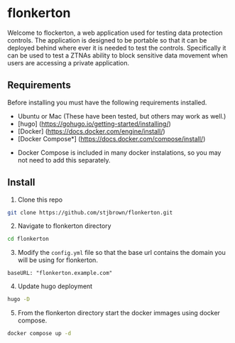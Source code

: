 # flonkerton
Welcome to flockerton, a web application used for testing data protection controls. The application is designed to be portable so that it can be deployed behind where ever it is needed to test the controls. Specifically it can be used to test a ZTNAs ability to block sensitive data movement when users are accessing a private application.


## Requirements
Before installing you must have the following requirements installed.  

- Ubuntu or Mac (These have been tested, but others may work as well.)
- [hugo] (https://gohugo.io/getting-started/installing/)
- [Docker] (https://docs.docker.com/engine/install/)
- [Docker Compose*] (https://docs.docker.com/compose/install/)
* Docker Compose is included in many docker instalations, so you may not need to add this separately.


## Install
1. Clone this repo
```sh
git clone https://github.com/stjbrown/flonkerton.git
```
2. Navigate to flonkerton directory
```sh
cd flonkerton
```
3. Modify the `config.yml` file so that the base url contains the domain you will be using for flonkerton.

`baseURL: "flonkerton.example.com"`

4. Update hugo deployment 
```sh
hugo -D
```

5. From the flonkerton directory start the docker immages using docker compose.
```sh
docker compose up -d
```
